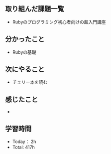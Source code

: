 ## 取り組んだ課題一覧
- Rubyのプログラミング初心者向けの超入門講座
## 分かったこと
- Rubyの基礎
## 次にやること
- チェリー本を読む
## 感じたこと
- 
## 学習時間
- Today： 2h
- Total: 417h
